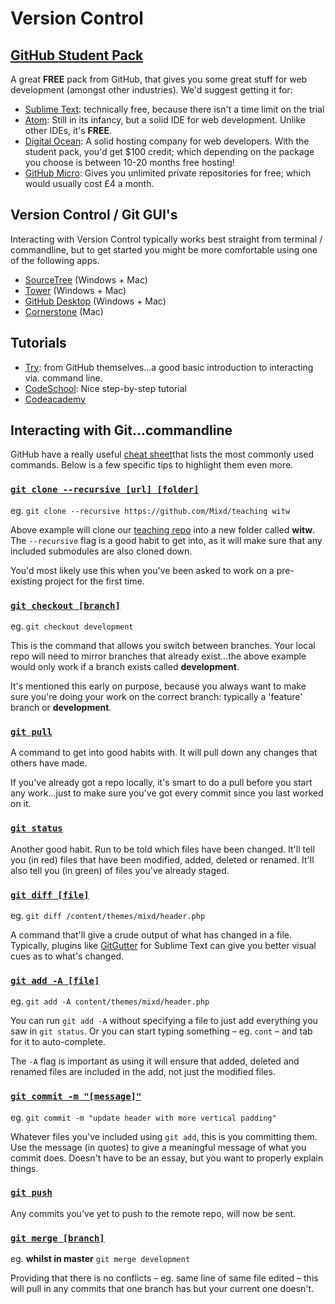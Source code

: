 # Version Control

## [GitHub Student Pack](https://education.github.com/pack)
A great __FREE__ pack from GitHub, that gives you some great stuff for web development (amongst other industries). We'd suggest getting it for:

* [Sublime Text](http://www.sublimetext.com/): technically free, because there isn't a time limit on the trial
* [Atom](https://atom.io/): Still in its infancy, but a solid IDE for web development. Unlike other IDEs, it's __FREE__.
* [Digital Ocean](https://www.digitalocean.com/): A solid hosting company for web developers. With the student pack, you'd get $100 credit; which depending on the package you choose is between 10-20 months free hosting!
* [GitHub Micro](https://github.com/): Gives you unlimited private repositories for free; which would usually cost £4 a month.

## Version Control / Git GUI's
Interacting with Version Control typically works best straight from terminal / commandline, but to get started you might be more comfortable using one of the following apps.

* [SourceTree](http://www.sourcetreeapp.com/) (Windows + Mac)
* [Tower](https://www.git-tower.com/) (Windows + Mac)
* [GitHub Desktop](https://desktop.github.com/) (Windows + Mac)
* [Cornerstone](https://cornerstone.assembla.com/) (Mac)

## Tutorials
* [Try](https://try.github.io/levels/1/challenges/1): from GitHub themselves...a good basic introduction to interacting via. command line.
* [CodeSchool](https://www.codeschool.com/courses/git-real): Nice step-by-step tutorial
* [Codeacademy](https://www.codecademy.com/learn/learn-git)

## Interacting with Git...commandline

GitHub have a really useful [cheat sheet](https://services.github.com/on-demand/downloads/github-git-cheat-sheet.pdf)that lists the most commonly used commands. Below is a few specific tips to highlight them even more.

### [`git clone --recursive [url] [folder]`](https://git-scm.com/docs/git-clone)

eg. `git clone --recursive https://github.com/Mixd/teaching witw`

Above example will clone our [teaching repo](https://github.com/Mixd/teaching) into a new folder called __witw__. The `--recursive` flag is a good habit to get into, as it will make sure that any included submodules are also cloned down.

You'd most likely use this when you've been asked to work on a pre-existing project for the first time.

### [`git checkout [branch]`](https://git-scm.com/docs/git-checkout)

eg. `git checkout development`

This is the command that allows you switch between branches. Your local repo will need to mirror branches that already exist...the above example would only work if a branch exists called __development__.

It's mentioned this early on purpose, because you always want to make sure you're doing your work on the correct branch: typically a 'feature' branch or __development__.

### [`git pull`](https://git-scm.com/docs/git-pull)

A command to get into good habits with. It will pull down any changes that others have made.

If you've already got a repo locally, it's smart to do a pull before you start any work...just to make sure you've got every commit since you last worked on it.

### [`git status`](https://git-scm.com/docs/git-status)

Another good habit. Run to be told which files have been changed. It'll tell you (in red) files that have been modified, added, deleted or renamed. It'll also tell you (in green) of files you've already staged.

### [`git diff [file]`](https://git-scm.com/docs/git-add)

eg. `git diff /content/themes/mixd/header.php`

A command that'll give a crude output of what has changed in a file. Typically, plugins like [GitGutter](https://github.com/jisaacks/GitGutter) for Sublime Text can give you better visual cues as to what's changed.


### [`git add -A [file]`](https://git-scm.com/docs/git-add)

eg. `git add -A content/themes/mixd/header.php`

You can run `git add -A` without specifying a file to just add everything you saw in `git status`. Or you can start typing something – eg. `cont` – and tab for it to auto-complete.

The `-A` flag is important as using it will ensure that added, deleted and renamed files are included in the add, not just the modified files.

### [`git commit -m "[message]"`](https://git-scm.com/docs/git-commit)

eg. `git commit -m "update header with more vertical padding"`

Whatever files you've included using `git add`, this is you committing them. Use the message (in quotes) to give a meaningful message of what you commit does. Doesn't have to be an essay, but you want to properly explain things.

### [`git push`](https://git-scm.com/docs/git-push)

Any commits you've yet to push to the remote repo, will now be sent.

### [`git merge [branch]`](https://git-scm.com/docs/git-merge)

eg. __whilst in master__ `git merge development`

Providing that there is no conflicts – eg. same line of same file edited – this will pull in any commits that one branch has but your current one doesn't. 
